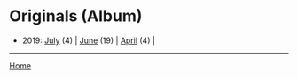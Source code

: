 # Originals (Album)

  * 2019: 
      [July](./originals-album-2019-07.md) (4) | 
      [June](./originals-album-2019-06.md) (19) | 
      [April](./originals-album-2019-04.md) (4) | 

----

[Home](../)
